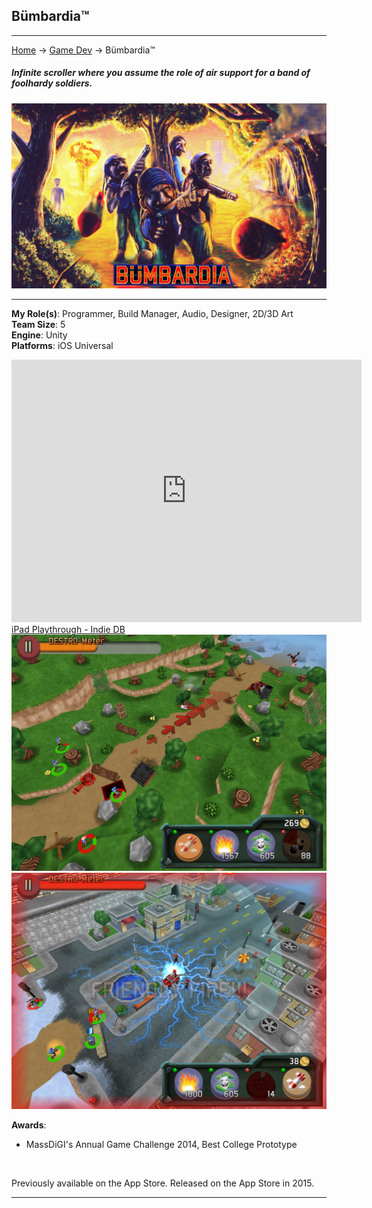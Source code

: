 ## Bümbardia™

---
[Home](/) -> [Game Dev](/game_dev) -> Bümbardia™

##### Infinite scroller where you assume the role of air support for a band of foolhardy soldiers.
<img src="images/digital_art/bumbardia.jpg?raw=true"/>

---

**My Role(s)**: Programmer, Build Manager, Audio, Designer, 2D/3D Art
<br>
**Team Size**: 5
<br>
**Engine**: Unity
<br>
**Platforms**: iOS Universal
<br>

<iframe width="560" height="420" src="https://www.indiedb.com/media/iframe/1943541" frameborder="0" allowfullscreen></iframe><br><a href="https://www.indiedb.com/games/bumbardia/videos/ipad-playthrough">iPad Playthrough - Indie DB</a>

<img src="images/bumbardia/1.png?raw=true"/>
<img src="images/bumbardia/2.png?raw=true"/>

**Awards**:
<br>
- MassDiGI's Annual Game Challenge 2014, Best College Prototype
<br>

Previously available on the App Store.
Released on the App Store in 2015.

---

